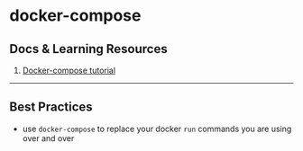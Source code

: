 # docker-compose

## Docs & Learning Resources
1. [Docker-compose tutorial](https://www.youtube.com/watch?v=qH4ZKfwbO8w)

---

## Best Practices

- use `docker-compose` to replace your docker `run` commands you are using over and over